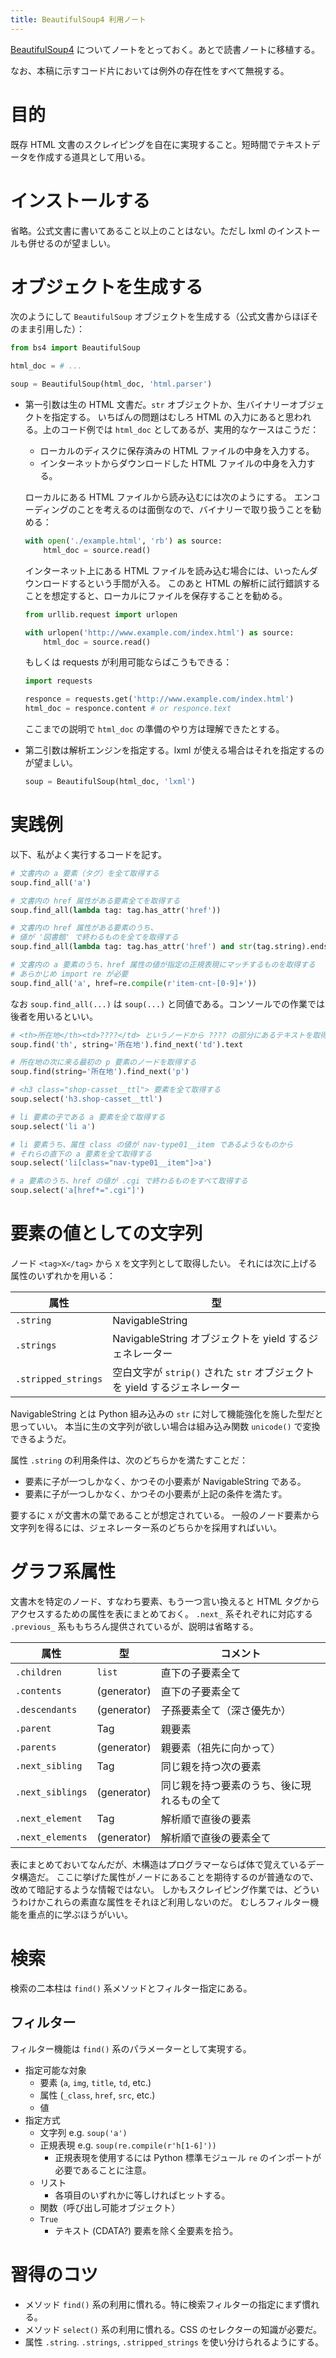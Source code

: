 ```yaml
---
title: BeautifulSoup4 利用ノート
---
```


[BeautifulSoup4][bs4] についてノートをとっておく。あとで読書ノートに移植する。

なお、本稿に示すコード片においては例外の存在性をすべて無視する。

# 目的

既存 HTML 文書のスクレイピングを自在に実現すること。短時間でテキストデータを作成する道具として用いる。

# インストールする

省略。公式文書に書いてあること以上のことはない。ただし lxml のインストールも併せるのが望ましい。

# オブジェクトを生成する

次のようにして `BeautifulSoup` オブジェクトを生成する（公式文書からほぼそのまま引用した）：

```python
from bs4 import BeautifulSoup

html_doc = # ...

soup = BeautifulSoup(html_doc, 'html.parser')
```

* 第一引数は生の HTML 文書だ。`str` オブジェクトか、生バイナリーオブジェクトを指定する。
  いちばんの問題はむしろ HTML の入力にあると思われる。上のコード例では `html_doc` としてあるが、実用的なケースはこうだ：
  * ローカルのディスクに保存済みの HTML ファイルの中身を入力する。
  * インターネットからダウンロードした HTML ファイルの中身を入力する。

  ローカルにある HTML ファイルから読み込むには次のようにする。
  エンコーディングのことを考えるのは面倒なので、バイナリーで取り扱うことを勧める：

  ```python
  with open('./example.html', 'rb') as source:
      html_doc = source.read()
  ```

  インターネット上にある HTML ファイルを読み込む場合には、いったんダウンロードするという手間が入る。
  このあと HTML の解析に試行錯誤することを想定すると、ローカルにファイルを保存することを勧める。

  ```python
  from urllib.request import urlopen

  with urlopen('http://www.example.com/index.html') as source:
      html_doc = source.read()
  ```

  もしくは requests が利用可能ならばこうもできる：

  ```python
  import requests

  responce = requests.get('http://www.example.com/index.html')
  html_doc = responce.content # or responce.text
  ```

  ここまでの説明で `html_doc` の準備のやり方は理解できたとする。

* 第二引数は解析エンジンを指定する。lxml が使える場合はそれを指定するのが望ましい。

  ```python
  soup = BeautifulSoup(html_doc, 'lxml')
  ```

# 実践例

以下、私がよく実行するコードを記す。

```python
# 文書内の a 要素（タグ）を全て取得する
soup.find_all('a')

# 文書内の href 属性がある要素全てを取得する
soup.find_all(lambda tag: tag.has_attr('href'))

# 文書内の href 属性がある要素のうち、
# 値が '図書館' で終わるものを全てを取得する
soup.find_all(lambda tag: tag.has_attr('href') and str(tag.string).endswith('図書館'))

# 文書内の a 要素のうち、href 属性の値が指定の正規表現にマッチするものを取得する
# あらかじめ import re が必要
soup.find_all('a', href=re.compile(r'item-cnt-[0-9]+'))
```

なお `soup.find_all(...)` は `soup(...)` と同値である。コンソールでの作業では後者を用いるといい。

```python
# <th>所在地</th><td>????</td> というノードから ???? の部分にあるテキストを取得したい
soup.find('th', string='所在地').find_next('td').text

# 所在地の次に来る最初の p 要素のノードを取得する
soup.find(string='所在地').find_next('p')
```

```python
# <h3 class="shop-casset__ttl"> 要素を全て取得する
soup.select('h3.shop-casset__ttl')

# li 要素の子である a 要素を全て取得する
soup.select('li a')

# li 要素うち、属性 class の値が nav-type01__item であるようなものから
# それらの直下の a 要素を全て取得する
soup.select('li[class="nav-type01__item"]>a')

# a 要素のうち、href の値が .cgi で終わるものをすべて取得する
soup.select('a[href*=".cgi"]')
```

# 要素の値としての文字列

ノード `<tag>X</tag>` から `X` を文字列として取得したい。
それには次に上げる属性のいずれかを用いる：

| 属性 | 型 |
|--|--|
| `.string` | NavigableString |
| `.strings` | NavigableString オブジェクトを yield するジェネレーター |
| `.stripped_strings` | 空白文字が `strip()` された `str` オブジェクトを yield するジェネレーター |

NavigableString とは Python 組み込みの `str` に対して機能強化を施した型だと思っていい。
本当に生の文字列が欲しい場合は組み込み関数 `unicode()` で変換できるようだ。

属性 `.string` の利用条件は、次のどちらかを満たすことだ：
* 要素に子が一つしかなく、かつその小要素が NavigableString である。
* 要素に子が一つしかなく、かつその小要素が上記の条件を満たす。

要するに `X` が文書木の葉であることが想定されている。
一般のノード要素から文字列を得るには、ジェネレーター系のどちらかを採用すればいい。

# グラフ系属性

文書木を特定のノード、すなわち要素、もう一つ言い換えると HTML タグからアクセスするための属性を表にまとめておく。
`.next_` 系それぞれに対応する `.previous_` 系ももちろん提供されているが、説明は省略する。

| 属性 | 型 | コメント |
| ---- | --| ---- |
| `.children` | `list`| 直下の子要素全て |
| `.contents` | (generator) | 直下の子要素全て |
| `.descendants` | (generator) | 子孫要素全て（深さ優先か）|
| `.parent` | Tag | 親要素 |
| `.parents` | (generator) | 親要素（祖先に向かって）|
| `.next_sibling` | Tag | 同じ親を持つ次の要素 |
| `.next_siblings` | (generator) | 同じ親を持つ要素のうち、後に現れるもの全て |
| `.next_element` | Tag | 解析順で直後の要素 |
| `.next_elements` | (generator) | 解析順で直後の要素全て |

表にまとめておいてなんだが、木構造はプログラマーならば体で覚えているデータ構造だ。
ここに挙げた属性がノードにあることを期待するのが普通なので、改めて暗記するような情報ではない。
しかもスクレイピング作業では、どういうわけかこれらの素直な属性をそれほど利用しないのだ。
むしろフィルター機能を重点的に学ぶほうがいい。

# 検索

検索の二本柱は `find()` 系メソッドとフィルター指定にある。

## フィルター

フィルター機能は `find()` 系のパラメーターとして実現する。

* 指定可能な対象
  * 要素 (`a`, `img`, `title`, `td`, etc.)
  * 属性 (`_class`, `href`, `src`, etc.)
  * 値
* 指定方式
  * 文字列 e.g. `soup('a')`
  * 正規表現 e.g. `soup(re.compile(r'h[1-6]'))`
    * 正規表現を使用するには Python 標準モジュール `re` のインポートが必要であることに注意。
  * リスト
    * 各項目のいずれかに等しければヒットする。
  * 関数（呼び出し可能オブジェクト）
  * `True`
    * テキスト (CDATA?) 要素を除く全要素を拾う。

# 習得のコツ

* メソッド `find()` 系の利用に慣れる。特に検索フィルターの指定にまず慣れる。
* メソッド `select()` 系の利用に慣れる。CSS のセレクターの知識が必要だ。
* 属性 `.string`. `.strings`, `.stripped_strings` を使い分けられるようにする。

[bs4]: http://www.crummy.com/software/BeautifulSoup/
